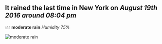 ## It rained the last time in New York on *August 19th 2016 around 08:04 pm*
💧💧💧  **moderate rain** *Humidity 75%*

![moderate rain](http://openweathermap.org/img/w/10n.png)
